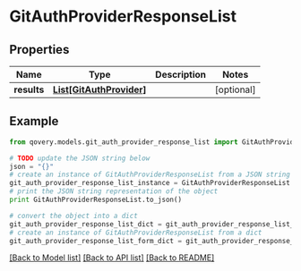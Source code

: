 # GitAuthProviderResponseList


## Properties
Name | Type | Description | Notes
------------ | ------------- | ------------- | -------------
**results** | [**List[GitAuthProvider]**](GitAuthProvider.md) |  | [optional] 

## Example

```python
from qovery.models.git_auth_provider_response_list import GitAuthProviderResponseList

# TODO update the JSON string below
json = "{}"
# create an instance of GitAuthProviderResponseList from a JSON string
git_auth_provider_response_list_instance = GitAuthProviderResponseList.from_json(json)
# print the JSON string representation of the object
print GitAuthProviderResponseList.to_json()

# convert the object into a dict
git_auth_provider_response_list_dict = git_auth_provider_response_list_instance.to_dict()
# create an instance of GitAuthProviderResponseList from a dict
git_auth_provider_response_list_form_dict = git_auth_provider_response_list.from_dict(git_auth_provider_response_list_dict)
```
[[Back to Model list]](../README.md#documentation-for-models) [[Back to API list]](../README.md#documentation-for-api-endpoints) [[Back to README]](../README.md)


